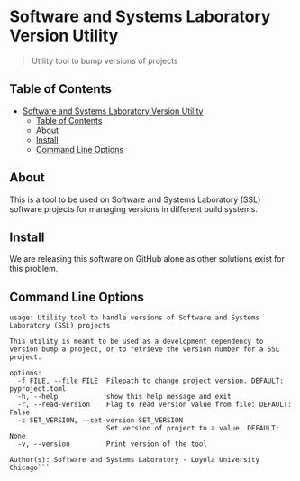 # Software and Systems Laboratory Version Utility

> Utility tool to bump versions of projects

## Table of Contents

- [Software and Systems Laboratory Version Utility](#software-and-systems-laboratory-version-utility)
  - [Table of Contents](#table-of-contents)
  - [About](#about)
  - [Install](#install)
  - [Command Line Options](#command-line-options)

## About

This is a tool to be used on Software and Systems Laboratory (SSL) software
projects for managing versions in different build systems.

## Install

We are releasing this software on GitHub alone as other solutions exist for
this problem.

## Command Line Options

```shell
usage: Utility tool to handle versions of Software and Systems Laboratory (SSL) projects

This utility is meant to be used as a development dependency to version bump a project, or to retrieve the version number for a SSL project.

options:
  -f FILE, --file FILE  Filepath to change project version. DEFAULT: pyproject.toml
  -h, --help            show this help message and exit
  -r, --read-version    Flag to read version value from file: DEFAULT: False
  -s SET_VERSION, --set-version SET_VERSION
                        Set version of project to a value. DEFAULT: None
  -v, --version         Print version of the tool

Author(s): Software and Systems Laboratory - Loyola University Chicago```
